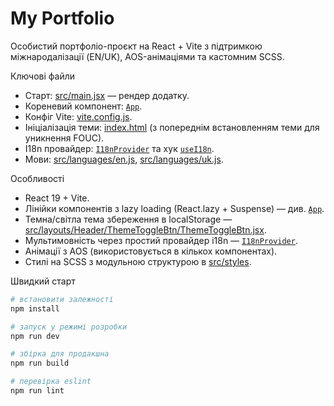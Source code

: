# My Portfolio

Особистий портфоліо-проєкт на React + Vite з підтримкою міжнародалізації (EN/UK), AOS-анімаціями та кастомним SCSS.

Ключові файли
- Старт: [src/main.jsx](src/main.jsx) — рендер додатку.
- Кореневий компонент: [`App`](src/app/App.jsx).
- Конфіг Vite: [vite.config.js](vite.config.js).
- Ініціалізація теми: [index.html](index.html) (з попереднім встановленням теми для уникнення FOUC).
- I18n провайдер: [`I18nProvider`](src/i18n/i18n.jsx) та хук [`useI18n`](src/i18n/context.js).
- Мови: [src/languages/en.js](src/languages/en.js), [src/languages/uk.js](src/languages/uk.js).

Особливості
- React 19 + Vite.
- Лінійки компонентів з lazy loading (React.lazy + Suspense) — див. [`App`](src/app/App.jsx).
- Темна/світла тема збереження в localStorage — [src/layouts/Header/ThemeToggleBtn/ThemeToggleBtn.jsx](src/layouts/Header/ThemeToggleBtn/ThemeToggleBtn.jsx).
- Мультимовність через простий провайдер i18n — [`I18nProvider`](src/i18n/i18n.jsx).
- Анімації з AOS (використовується в кількох компонентах).
- Стилі на SCSS з модульною структурою в [src/styles](src/styles).

Швидкий старт
```sh
# встановити залежності
npm install

# запуск у режимі розробки
npm run dev

# збірка для продакшна
npm run build

# перевірка eslint
npm run lint
```
